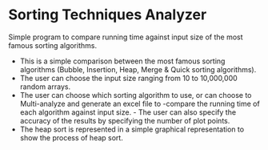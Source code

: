 # Sorting Techniques Analyzer
Simple program to compare running time against input size of the most famous sorting algorithms.
- This is a simple comparison between the most famous sorting algorithms (Bubble, Insertion, Heap, Merge & Quick sorting algorithms).
- The user can choose the input size ranging from 10 to 10,000,000 random arrays. 
- The user can choose which sorting algorithm to use, or can choose to Multi-analyze and generate an excel file to -compare the running time of each algorithm against input size. - The user can also specify the accuracy of the results by specifying the number of plot points.  
- The heap sort is represented in a simple graphical representation to show the process of heap sort.
